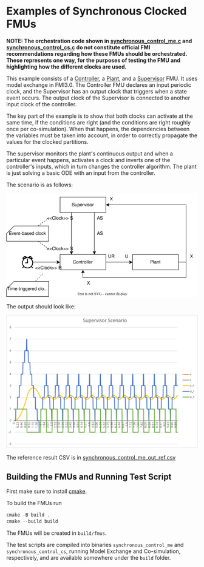# Examples of Synchronous Clocked FMUs

**NOTE: The orchestration code shown in [synchronous_control_me.c](src/synchronous_control_me.c) and [synchronous_control_cs.c](src/synchronous_control_cs.c) do not constitute official FMI recommendations regarding how these FMUs should be orchestrated. These represents one way, for the purposes of testing the FMU and highlighting how the different clocks are used.**

This example consists of a [Controller](./Controller), a [Plant](./Plant), and a [Supervisor](./Supervisor) FMU.
It uses model exchange in FMI3.0.
The Controller FMU declares an input periodic clock, and the Supervisor has an output clock that triggers when a state event occurs.
The output clock of the Supervisor is connected to another input clock of the controller.

The key part of the example is to show that both clocks can activate at the same time, if the conditions are right (and the conditions are right roughly once per co-simulation).
When that happens, the dependencies between the variables must be taken into account, in order to correctly propagate the values for the clocked partitions.

The supervisor monitors the plant's continuous output and when a particular event happens, activates a clock and inverts one of the controller's inputs, which in turn changes the controller algorithm.
The plant is just solving a basic ODE with an input from the controller.

The scenario is as follows:

![synchronous_control_me_scenario](synchronous_control_me_scenario.svg)

The output should look like:

![synchronous_control_me_ref](synchronous_control_me_ref.svg)

The reference result CSV is in [synchronous_control_me_out_ref.csv](synchronous_control_me_out_ref.csv)


## Building the FMUs and Running Test Script

First make sure to install [cmake](https://cmake.org/).

To build the FMUs run
```powershell
cmake -B build .
cmake --build build
```

The FMUs will be created in `build/fmus`.

The test scripts are compiled into binaries `synchronous_control_me` and `synchronous_control_cs`, running Model Exchange and Co-simulation, respectively, and are available somewhere under the `build` folder.
